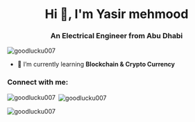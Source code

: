 <h1 align="center">Hi 👋, I'm Yasir mehmood</h1>
<h3 align="center">An Electrical Engineer from Abu Dhabi</h3>

<p align="left"> <img src="https://komarev.com/ghpvc/?username=goodlucku007&label=Profile%20views&color=0e75b6&style=flat" alt="goodlucku007" /> </p>

- 🌱 I’m currently learning **Blockchain & Crypto Currency**

<h3 align="left">Connect with me:</h3>
<p align="left">
</p>

<p><img align="left" src="https://github-readme-stats.vercel.app/api/top-langs?username=goodlucku007&show_icons=true&locale=en&layout=compact" alt="goodlucku007" /></p>

<p>&nbsp;<img align="center" src="https://github-readme-stats.vercel.app/api?username=goodlucku007&show_icons=true&locale=en" alt="goodlucku007" /></p>

<p><img align="center" src="https://github-readme-streak-stats.herokuapp.com/?user=goodlucku007&" alt="goodlucku007" /></p>

